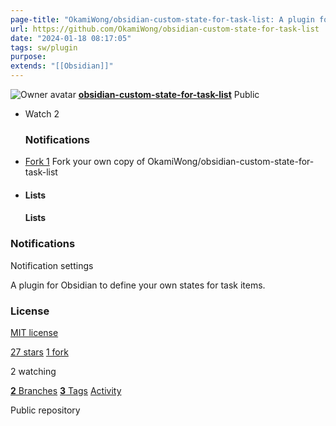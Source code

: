 ```yaml
---
page-title: "OkamiWong/obsidian-custom-state-for-task-list: A plugin for Obsidian to define your own states for task items."
url: https://github.com/OkamiWong/obsidian-custom-state-for-task-list
date: "2024-01-18 08:17:05"
tags: sw/plugin
purpose:
extends: "[[Obsidian]]"
---
```


![Owner avatar](https://avatars.githubusercontent.com/u/24769875?s=48&v=4) **[obsidian-custom-state-for-task-list](https://github.com/OkamiWong/obsidian-custom-state-for-task-list)** Public

-   Watch 2
    
    ### Notifications
    
-   [Fork 1](https://github.com/OkamiWong/obsidian-custom-state-for-task-list/fork) Fork your own copy of OkamiWong/obsidian-custom-state-for-task-list
    
-   #### Lists
    
    #### Lists
    

### Notifications

Notification settings

A plugin for Obsidian to define your own states for task items.

### License

[MIT license](https://github.com/OkamiWong/obsidian-custom-state-for-task-list/blob/main/LICENSE.txt)

[27 stars](https://github.com/OkamiWong/obsidian-custom-state-for-task-list/stargazers) [1 fork](https://github.com/OkamiWong/obsidian-custom-state-for-task-list/forks)

2 watching

[**2** Branches](https://github.com/OkamiWong/obsidian-custom-state-for-task-list/branches) [**3** Tags](https://github.com/OkamiWong/obsidian-custom-state-for-task-list/tags) [Activity](https://github.com/OkamiWong/obsidian-custom-state-for-task-list/activity)

Public repository